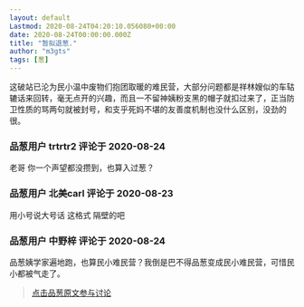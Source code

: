 ```yaml
---
layout: default
Lastmod: 2020-08-24T04:20:10.056080+00:00
date: 2020-08-24T00:00:00.000Z
title: "暂拟退葱."
author: "m3gts"
tags: [葱]
---
```


这破站已沦为民小温中废物们抱团取暖的难民营，大部分问题都是祥林嫂似的车轱辘话来回转，毫无点开的兴趣，而且一不留神姨粉支黑的帽子就扣过来了，正当防卫性质的骂两句就被封号，和支乎死妈不堪的友善度机制也没什么区别，没劲的很。

            
### 品葱用户 **trtrtr2** 评论于 2020-08-24
        
老哥 你一个声望都没攒到，也算入过葱？
        


            
### 品葱用户 **北美carl** 评论于 2020-08-23
        
用小号说大号话 这格式 隔壁的吧
        


            
### 品葱用户 **中野梓** 评论于 2020-08-24
        
品葱姨学家遍地跑，也算民小难民营？我倒是巴不得品葱变成民小难民营，可惜民小都被气走了。
        






> [点击品葱原文参与讨论](https://pincong.rocks/article/23319)

